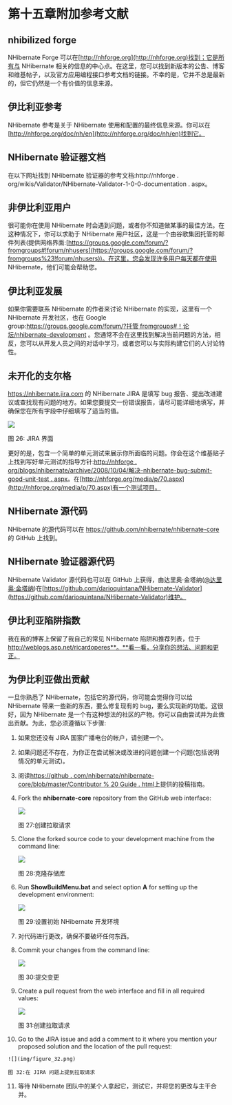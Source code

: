 # 第十五章附加参考文献

## nhibilized forge

NHibernate Forge 可以在[http://nhforge.org](http://nhforge.org)找到；它是所有与 NHibernate 相关的信息的中心点。在这里，您可以找到新版本的公告、博客和维基帖子，以及官方应用编程接口参考文档的链接。不幸的是，它并不总是最新的，但它仍然是一个有价值的信息来源。

## 伊比利亚参考

NHibernate 参考是关于 NHibernate 使用和配置的最终信息来源。你可以在[http://nhforge.org/doc/nh/en](http://nhforge.org/doc/nh/en)找到它。

## NHibernate 验证器文档

在以下网址找到 NHibernate 验证器的参考文档:http://nhforge . org/wikis/Validator/NHibernate-Validator-1-0-0-documentation . aspx。

## 非伊比利亚用户

很可能你在使用 NHibernate 时会遇到问题，或者你不知道做某事的最佳方法。在这种情况下，你可以求助于 NHibernate 用户社区，这是一个由谷歌集团托管的邮件列表(提供网络界面:[https://groups.google.com/forum/?fromgroups#!forum/nhusers](https://groups.google.com/forum/?fromgroups%23!forum/nhusers))。在这里，您会发现许多用户每天都在使用 NHibernate，他们可能会帮助您。

## 伊比利亚发展

如果你需要联系 NHibernate 的作者来讨论 NHibernate 的实现，这里有一个 NHibernate 开发社区，也在 Google group:[https://groups.google.com/forum/?托管 fromgroups#！论坛/nhibernate-development](https://groups.google.com/forum/?fromgroups%23!forum/nhibernate-development) 。您通常不会在这里找到解决当前问题的方法，相反，您可以从开发人员之间的对话中学习，或者您可以与实际构建它们的人讨论特性。

## 未开化的支尔格

https://nhibernate.jira.com 的 NHibernate JIRA 是填写 bug 报告、提出改进建议或查找现有问题的地方。如果您要提交一份错误报告，请尽可能详细地填写，并确保您在所有字段中仔细填写了适当的值。

![](img/figure_26.png)

图 26: JIRA 界面

更好的是，包含一个简单的单元测试来展示你所面临的问题。你会在这个维基贴子上找到写好单元测试的指导方针:[http://nhforge . org/blogs/nhibernate/archive/2008/10/04/解决-nhibernate-bug-submit-good-unit-test . aspx](http://nhforge.org/blogs/nhibernate/archive/2008/10/04/the-best-way-to-solve-nhibernate-bugs-submit-good-unit-test.aspx)。在[http://nhforge.org/media/p/70.aspx](http://nhforge.org/media/p/70.aspx)有一个测试项目。

## NHibernate 源代码

NHibernate 的源代码可以在 https://github.com/nhibernate/nhibernate-core 的 GitHub 上找到。

## NHibernate 验证器源代码

NHibernate Validator 源代码也可以在 GitHub 上获得，由达里奥·金塔纳([@达里奥·金塔纳](http://www.twitter.com/darioquintana))在[https://github.com/darioquintana/NHibernate-Validator](https://github.com/darioquintana/NHibernate-Validator)维护。

## 伊比利亚陷阱指数

我在我的博客上保留了我自己的常见 NHibernate 陷阱和推荐列表，位于 http://weblogs.asp.net/ricardoperes**。**看一看，分享你的想法、问题和更正。

## 为伊比利亚做出贡献

一旦你熟悉了 NHibernate，包括它的源代码，你可能会觉得你可以给 NHibernate 带来一些新的东西，要么修复现有的 bug，要么实现新的功能。这很好，因为 NHibernate 是一个有这种想法的社区的产物。你可以自由尝试并为此做出贡献。为此，您必须遵循以下步骤:

1.  如果您还没有 JIRA 国家广播电台的帐户，请创建一个。
2.  如果问题还不存在，为你正在尝试解决或改进的问题创建一个问题(包括说明情况的单元测试)。
3.  阅读[https://github . com/nhibernate/nhibernate-core/blob/master/Contributor % 20 Guide . html](https://github.com/nhibernate/nhibernate-core/blob/master/Contributor%20Guide.html)上提供的投稿指南。
4.  Fork the **nhibernate-core** repository from the GitHub web interface:

    ![](img/figure_27.png)

    图 27:创建拉取请求

5.  Clone the forked source code to your development machine from the command line:

    ![](img/figure_28.png)

    图 28:克隆存储库

6.  Run **ShowBuildMenu.bat** and select option **A** for setting up the development environment:

    ![](img/figure_29.png)

    图 29:设置初始 NHibernate 开发环境

7.  对代码进行更改，确保不要破坏任何东西。
8.  Commit your changes from the command line:

    ![](img/figure_30.png)

    图 30:提交变更

9.  Create a pull request from the web interface and fill in all required values:

    ![](img/figure_31.png)

    图 31:创建拉取请求

10.  Go to the JIRA issue and add a comment to it where you mention your proposed solution and the location of the pull request:

    ![](img/figure_32.png)

    图 32:在 JIRA 问题上提到拉取请求

11.  等待 NHibernate 团队中的某个人拿起它，测试它，并将您的更改与主干合并。
